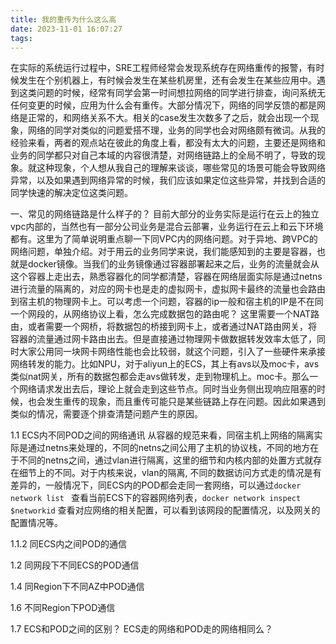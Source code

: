 ```yaml
---
title: 我的重传为什么这么高
date: 2023-11-01 16:07:27
tags:
---
```


在实际的系统运行过程中，SRE工程师经常会发现系统存在网络重传的报警，有时候发生在个别机器上，有时候会发生在某些机房里，还有会发生在某些应用中。遇到这类问题的时候，经常有同学会第一时间想拉网络的同学进行排查，询问系统无任何变更的时候，应用为什么会有重传。大部分情况下，网络的同学反馈的都是网络是正常的，和网络关系不大。相关的case发生次数多了之后，就会出现一个现象，网络的同学对类似的问题爱搭不理，业务的同学也会对网络颇有微词。从我的经验来看，两者的观点站在彼此的角度上看，都没有太大的问题，主要还是网络和业务的同学都只对自己本域的内容很清楚，对网络链路上的全局不明了，导致的现象。就这种现象，个人想从我自己的理解来谈谈，哪些常见的场景可能会导致网络异常，以及如果遇到网络异常的时候，我们应该如果定位这些异常，并找到合适的同学快速的解决定位这类问题。

一、常见的网络链路是什么样子的？ 
   目前大部分的业务实际是运行在云上的独立vpc内部的，当然也有一部分公司业务是混合云部署，业务运行在云上和云下环境都有。这里为了简单说明重点聊一下同VPC内的网络问题。对于异地、跨VPC的网络问题，单独介绍。对于用云的业务同学来说，我们能感知到的主要是容器，也就是docker镜像。当我们的业务镜像通过容器部署起来之后，业务的流量就会从这个容器上走出去，熟悉容器化的同学都清楚，容器在网络层面实际是通过netns进行流量的隔离的，对应的网卡也是走的虚拟网卡，虚拟网卡最终的流量也会路由到宿主机的物理网卡上。可以考虑一个问题，容器的ip一般和宿主机的IP是不在同一个网段的，从网络协议上看，怎么完成数据包的路由呢？ 这里需要一个NAT路由，或者需要一个网桥，将数据包的桥接到网卡上，或者通过NAT路由网关，将容器的流量通过网卡路由出去。但是直接通过物理网卡做数据转发效率太低了，同时大家公用同一块网卡网络性能也会比较弱，就这个问题，引入了一些硬件来承接网络转发的能力。比如NPU，对于aliyun上的ECS，其上有avs以及moc卡，avs类似nat网关，所有的数据包都会走avs做转发，走到物理机上。moc卡。那么一个网络请求发出去后，理论上就会走到这些节点。同时当业务侧出现响应阻塞的时候，也会发生重传的现象，而且重传可能只是某些链路上存在问题。因此如果遇到类似的情况，需要逐个排查清楚问题产生的原因。

1.1 ECS内不同POD之间的网络通讯
	从容器的规范来看，同宿主机上网络的隔离实际是通过netns来处理的，不同的netns之间公用了主机的协议栈，不同的地方在于不同的netns之间，通过vlan进行隔离，这里的细节和内核内部的处置方式就存在细节上的不同。对于内核来说，vlan的隔离, 不同的数据访问方式走的情况是有差异的，一般情况下，同ECS内的POD都会走同一套网络，可以通过`docker network list ` 查看当前ECS下的容器网络列表，`docker network inspect $networkid` 查看对应网络的相关配置，可以看到该网段的配置情况，以及网关的配置情况等。
	


1.1.2 同ECS内之间POD的通信


1.2 同网段下不同ECS的POD通信


1.4 同Region下不同AZ中POD通信


1.6 不同Region下POD通信


1.7 ECS和POD之间的区别？ ECS走的网络和POD走的网络相同么？ 
